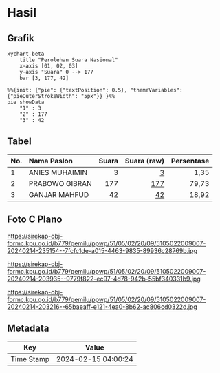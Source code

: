 # Hasil

## Grafik

```mermaid
xychart-beta
    title "Perolehan Suara Nasional"
    x-axis [01, 02, 03]
    y-axis "Suara" 0 --> 177
    bar [3, 177, 42]
```

```mermaid
%%{init: {"pie": {"textPosition": 0.5}, "themeVariables": {"pieOuterStrokeWidth": "5px"}} }%%
pie showData
    "1" : 3
    "2" : 177
    "3" : 42
```

## Tabel

| No. | Nama Paslon    | Suara | Suara (raw) | Persentase |
|:--- |:-------------- | -----:| -----------:| ----------:|
| 1   | ANIES MUHAIMIN | 3     | [3][p-1]    | 1,35       |
| 2   | PRABOWO GIBRAN | 177   | [177][p-2]  | 79,73      |
| 3   | GANJAR MAHFUD  | 42    | [42][p-3]   | 18,92      |


[p-1]: https://github.com/gigit-pemilu/pemilu-2024/blob/main/pilpres/hitung-suara/sub/51-bali/sub/05-klungkung/sub/02-banjarangkan/sub/2009-nyalian/sub/007-tps/sub/paslon-1.txt
[p-2]: https://github.com/gigit-pemilu/pemilu-2024/blob/main/pilpres/hitung-suara/sub/51-bali/sub/05-klungkung/sub/02-banjarangkan/sub/2009-nyalian/sub/007-tps/sub/paslon-2.txt
[p-3]: https://github.com/gigit-pemilu/pemilu-2024/blob/main/pilpres/hitung-suara/sub/51-bali/sub/05-klungkung/sub/02-banjarangkan/sub/2009-nyalian/sub/007-tps/sub/paslon-3.txt

## Foto C Plano

https://sirekap-obj-formc.kpu.go.id/b779/pemilu/ppwp/51/05/02/20/09/5105022009007-20240214-235154--7fcfc1de-a015-4463-9835-89936c28769b.jpg

https://sirekap-obj-formc.kpu.go.id/b779/pemilu/ppwp/51/05/02/20/09/5105022009007-20240214-203935--9779f822-ec97-4d78-942b-55bf340331b9.jpg

https://sirekap-obj-formc.kpu.go.id/b779/pemilu/ppwp/51/05/02/20/09/5105022009007-20240214-203216--65baeaff-e121-4ea0-8b62-ac806cd0322d.jpg


## Metadata

| Key        | Value               |
| ---------- | ------------------- |
| Time Stamp | 2024-02-15 04:00:24 |



